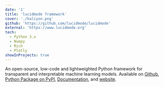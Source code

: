 ```yaml
---
date: '1'
title: 'lucidmode framework'
cover: './halcyon.png'
github: 'https://github.com/lucidmode/lucidmode'
external: 'https://www.lucidmode.org'
tech:
  - Python 3.x
  - Numpy
  - Rich
  - Plotly
showInProjects: true
---
```


An open-source, low-code and lightweighted Python framework for transparent and interpretable machine learning models. Available on [Github](https://github.com/lucidmode/lucidmode), [Python Package on PyPI](https://pypi.org/project/lucidmode/), [Documentation](https://lucidmode.readthedocs.io/en/latest/), and [website](https://www.lucidmode.org).
